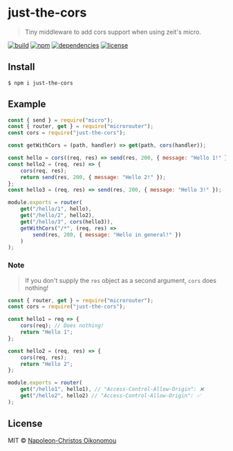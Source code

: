 # just-the-cors

> Tiny middleware to add cors support when using zeit's micro.

[![build](https://img.shields.io/github/workflow/status/iamnapo/just-the-cors/Install%20%26%20test?style=for-the-badge&logo=github&label=)](https://github.com/iamnapo/just-the-cors/actions) [![npm](https://img.shields.io/npm/v/just-the-cors.svg?style=for-the-badge&logo=npm&label=)](https://www.npmjs.com/package/just-the-cors) [![dependencies](https://img.shields.io/david/iamnapo/just-the-cors.svg?style=for-the-badge)](./package.json) [![license](https://img.shields.io/github/license/iamnapo/just-the-cors.svg?style=for-the-badge)](./LICENSE)

## Install

```console
$ npm i just-the-cors
```

## Example

```js
const { send } = require("micro");
const { router, get } = require("microrouter");
const cors = require("just-the-cors");

const getWithCors = (path, handler) => get(path, cors(handler));

const hello = cors((req, res) => send(res, 200, { message: "Hello 1!" }));
const hello2 = (req, res) => {
	cors(req, res);
	return send(res, 200, { message: "Hello 2!" });
};
const hello3 = (req, res) => send(res, 200, { message: "Hello 3!" });

module.exports = router(
	get("/hello/1", hello),
	get("/hello/2", hello2),
	get("/hello/3", cors(hello3)),
	getWithCors("/*", (req, res) =>
		send(res, 200, { message: "Hello in general!" })
	)
);
```

### Note

> If you don't supply the `res` object as a second argument, `cors` does nothing!

```js
const { router, get } = require("microrouter");
const cors = require("just-the-cors");

const hello1 = req => {
	cors(req); // Does nothing!
	return "Hello 1";
};

const hello2 = (req, res) => {
	cors(req, res);
	return "Hello 2";
};

module.exports = router(
	get("/hello1", hello1), // "Access-Control-Allow-Origin": ❌
	get("/hello2", hello2) // "Access-Control-Allow-Origin": ✅
);
```

## License

MIT © [Napoleon-Christos Oikonomou](https://iamnapo.me)
